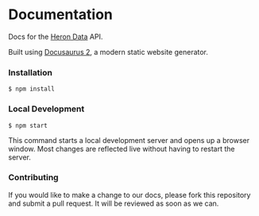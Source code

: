 # Documentation

Docs for the [Heron Data](https://www.herondata.io) API.

Built using [Docusaurus 2](https://docusaurus.io/), a modern static website generator.

### Installation

```
$ npm install
```

### Local Development

```
$ npm start
```

This command starts a local development server and opens up a browser window.
Most changes are reflected live without having to restart the server.

### Contributing

If you would like to make a change to our docs, please fork this repository and
submit a pull request. It will be reviewed as soon as we can.
